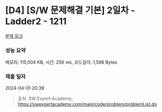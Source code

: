 # [D4] [S/W 문제해결 기본] 2일차 - Ladder2 - 1211 

[문제 링크](https://swexpertacademy.com/main/code/problem/problemDetail.do?contestProbId=AV14BgD6AEECFAYh) 

### 성능 요약

메모리: 115,004 KB, 시간: 256 ms, 코드길이: 1,598 Bytes

### 제출 일자

2024-04-01 20:39



> 출처: SW Expert Academy, https://swexpertacademy.com/main/code/problem/problemList.do